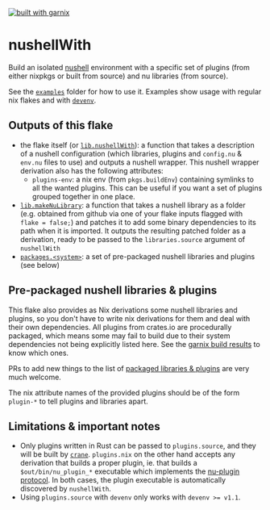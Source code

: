 [![built with garnix](https://img.shields.io/endpoint.svg?url=https%3A%2F%2Fgarnix.io%2Fapi%2Fbadges%2FYPares%2FnushellWith%3Fbranch%3Dmaster)](https://garnix.io/repo/YPares/nushellWith)

# nushellWith

Build an isolated [nushell](https://www.nushell.sh/) environment with a specific set of plugins (from
either nixpkgs or built from source) and nu libraries (from source).

See the [`examples`](./examples) folder for how to use it. Examples show usage with regular nix
flakes and with [`devenv`](http://devenv.sh).

## Outputs of this flake

- the flake itself (or [`lib.nushellWith`](./nix-src/nushell-with.nix)): a function
  that takes a description of a nushell configuration (which libraries, plugins and
  `config.nu` & `env.nu` files to use) and outputs a nushell wrapper. This nushell
  wrapper derivation also has the following attributes:
  - `plugins-env`: a nix env (from `pkgs.buildEnv`) containing symlinks to all
      the wanted plugins. This can be useful if you want a set of plugins grouped
      together in one place.
- [`lib.makeNuLibrary`](./nix-src/lib.nix): a function that takes a nushell library as a
  folder (e.g. obtained from github via one of your flake inputs flagged with
  `flake = false;`) and patches it to add some binary dependencies to its path
  when it is imported. It outputs the resulting patched folder as a derivation,
  ready to be passed to the `libraries.source` argument of `nushellWith`
- [`packages.<system>`](./nix-src/nu-libs-and-plugins.nix): a set of pre-packaged
  nushell libraries and plugins (see below)

## Pre-packaged nushell libraries & plugins

This flake also provides as Nix derivations some nushell libraries and plugins, so you don't have to write nix derivations for them and
deal with their own dependencies. All plugins from crates.io are procedurally packaged, which means some may fail to build due to their
system dependencies not being explicitly listed here.
See the [garnix build results](https://garnix.io/repo/YPares/nushellWith) to know which ones.

PRs to add new things to the list of [packaged libraries & plugins](./nix-src/nu-libs-and-plugins.nix) are very much welcome.

The nix attribute names of the provided plugins should be of the form `plugin-*`
to tell plugins and libraries apart.

## Limitations & important notes

- Only plugins written in Rust can be passed to `plugins.source`, and they will
  be built by [`crane`](https://github.com/ipetkov/crane). `plugins.nix` on the
  other hand accepts any derivation that builds a proper plugin, ie. that builds
  a `$out/bin/nu_plugin_*` executable which implements the [nu-plugin
  protocol](https://www.nushell.sh/contributor-book/plugins.html). In both
  cases, the plugin executable is automatically discovered by `nushellWith`.
- Using `plugins.source` with `devenv` only works with `devenv >= v1.1`.
